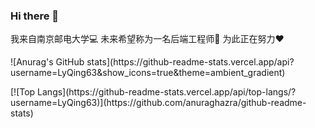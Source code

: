 ### Hi there 👋
我来自南京邮电大学💻
未来希望称为一名后端工程师💪
为此正在努力❤️
<p>![Anurag's GitHub stats](https://github-readme-stats.vercel.app/api?username=LyQing63&show_icons=true&theme=ambient_gradient)</p>
<p>[![Top Langs](https://github-readme-stats.vercel.app/api/top-langs/?username=LyQing63)](https://github.com/anuraghazra/github-readme-stats)</p>

